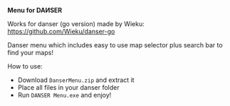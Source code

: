 **Menu for DAИSER**

Works for danser (go version) made by Wieku: https://github.com/Wieku/danser-go

Danser menu which includes easy to use map selector plus search bar to find your maps!

How to use:

* Download `DanserMenu.zip` and extract it
* Place all files in your danser folder
* Run `DANSER Menu.exe` and enjoy!